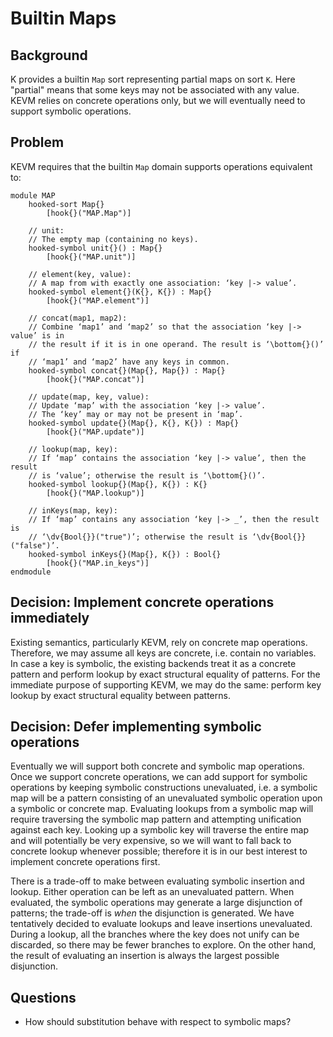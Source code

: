 Builtin Maps
============

Background
----------

K provides a builtin `Map` sort representing partial maps on sort `K`.
Here "partial" means that some keys may not be associated with any value.
KEVM relies on concrete operations only, but we will eventually need to support
symbolic operations.

Problem
-------

KEVM requires that the builtin `Map` domain supports operations equivalent to:

```
module MAP
    hooked-sort Map{}
        [hook{}("MAP.Map")]

    // unit:
    // The empty map (containing no keys).
    hooked-symbol unit{}() : Map{}
        [hook{}("MAP.unit")]

    // element(key, value):
    // A map from with exactly one association: ‘key |-> value’.
    hooked-symbol element{}(K{}, K{}) : Map{}
        [hook{}("MAP.element")]

    // concat(map1, map2):
    // Combine ‘map1’ and ‘map2’ so that the association ‘key |-> value’ is in
    // the result if it is in one operand. The result is ‘\bottom{}()’ if
    // ‘map1’ and ‘map2’ have any keys in common.
    hooked-symbol concat{}(Map{}, Map{}) : Map{}
        [hook{}("MAP.concat")]

    // update(map, key, value):
    // Update ‘map’ with the association ‘key |-> value’.
    // The ‘key’ may or may not be present in ‘map’.
    hooked-symbol update{}(Map{}, K{}, K{}) : Map{}
        [hook{}("MAP.update")]

    // lookup(map, key):
    // If ‘map’ contains the association ‘key |-> value’, then the result
    // is ‘value’; otherwise the result is ‘\bottom{}()’.
    hooked-symbol lookup{}(Map{}, K{}) : K{}
        [hook{}("MAP.lookup")]

    // inKeys(map, key):
    // If ‘map’ contains any association ‘key |-> _’, then the result is
    // ‘\dv{Bool{}}("true")’; otherwise the result is ‘\dv{Bool{}}("false")’.
    hooked-symbol inKeys{}(Map{}, K{}) : Bool{}
        [hook{}("MAP.in_keys")]
endmodule
```

Decision: Implement concrete operations immediately
---------------------------------------------------

Existing semantics, particularly KEVM, rely on concrete map operations.
Therefore, we may assume all keys are concrete, i.e. contain no variables.
In case a key is symbolic, the existing backends treat it as a concrete pattern
and perform lookup by exact structural equality of patterns.
For the immediate purpose of supporting KEVM, we may do the same:
perform key lookup by exact structural equality between patterns.

Decision: Defer implementing symbolic operations
------------------------------------------------

Eventually we will support both concrete and symbolic map operations.
Once we support concrete operations, we can add support for symbolic operations
by keeping symbolic constructions unevaluated, i.e. a symbolic map will be a
pattern consisting of an unevaluated symbolic operation upon a symbolic or
concrete map.
Evaluating lookups from a symbolic map will require traversing the symbolic map
pattern and attempting unification against each key.
Looking up a symbolic key will traverse the entire map and will potentially be
very expensive, so we will want to fall back to concrete lookup whenever
possible; therefore it is in our best interest to implement concrete operations
first.

There is a trade-off to make between evaluating symbolic insertion and lookup.
Either operation can be left as an unevaluated pattern.
When evaluated, the symbolic operations may generate a large disjunction of
patterns; the trade-off is _when_ the disjunction is generated.
We have tentatively decided to evaluate lookups and leave insertions unevaluated.
During a lookup, all the branches where the key does not unify can be discarded,
so there may be fewer branches to explore.
On the other hand, the result of evaluating an insertion is always the largest
possible disjunction.

Questions
---------

- How should substitution behave with respect to symbolic maps?

